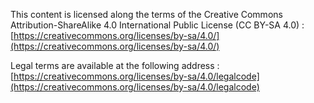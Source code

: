 This content is licensed along the terms of the Creative Commons Attribution-ShareAlike 4.0 International Public License (CC BY-SA 4.0) : [https://creativecommons.org/licenses/by-sa/4.0/](https://creativecommons.org/licenses/by-sa/4.0/)

Legal terms are available at the following address : [https://creativecommons.org/licenses/by-sa/4.0/legalcode](https://creativecommons.org/licenses/by-sa/4.0/legalcode)